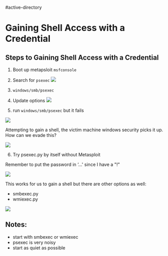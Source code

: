 #active-directory 

# Gaining Shell Access with a Credential

## Steps to Gaining Shell Access with a Credential

1. Boot up metapsloit ``msfconsole``
2. Search for ``psexec``
![](https://i.imgur.com/ftkVN6G.png)
3. ``windows/smb/psexec``
4. Update options
![](https://i.imgur.com/6R0AR60.png)

5. run ``windows/smb/psexec`` but it fails

![](https://i.imgur.com/mCHSzJS.png)

Attempting to gain a shell, the victim machine windows security picks it up.
How can we evade this?

![](https://i.imgur.com/MsHmVY1.png)

6. Try psexec.py by itself without Metasploit

Remember to put the password in ‘...' since I have a "!"

![](https://i.imgur.com/cQxcpyQ.png)

This works for us to gain a shell but there are other options as well:
- smbexec.py
- wmiexec.py

![](https://i.imgur.com/qSO6Cgw.png)

## Notes:
- start with smbexec or wmiexec
- psexec is very noisy
- start as quiet as possible